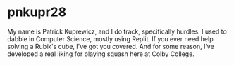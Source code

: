# pnkupr28

My name is Patrick Kuprewicz, and I do track, specifically hurdles. I used to dabble in Computer Science, mostly using Replit. If you ever need help solving a Rubik's cube, I've got you covered. And for some reason, I’ve developed a real liking for playing squash here at Colby College.



